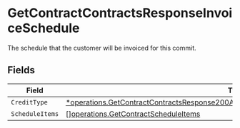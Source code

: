 # GetContractContractsResponseInvoiceSchedule

The schedule that the customer will be invoiced for this commit.


## Fields

| Field                                                                                                                                                                                                     | Type                                                                                                                                                                                                      | Required                                                                                                                                                                                                  | Description                                                                                                                                                                                               |
| --------------------------------------------------------------------------------------------------------------------------------------------------------------------------------------------------------- | --------------------------------------------------------------------------------------------------------------------------------------------------------------------------------------------------------- | --------------------------------------------------------------------------------------------------------------------------------------------------------------------------------------------------------- | --------------------------------------------------------------------------------------------------------------------------------------------------------------------------------------------------------- |
| `CreditType`                                                                                                                                                                                              | [*operations.GetContractContractsResponse200ApplicationJSONResponseBodyDataInitialCreditType](../../models/operations/getcontractcontractsresponse200applicationjsonresponsebodydatainitialcredittype.md) | :heavy_minus_sign:                                                                                                                                                                                        | N/A                                                                                                                                                                                                       |
| `ScheduleItems`                                                                                                                                                                                           | [][operations.GetContractScheduleItems](../../models/operations/getcontractscheduleitems.md)                                                                                                              | :heavy_minus_sign:                                                                                                                                                                                        | N/A                                                                                                                                                                                                       |